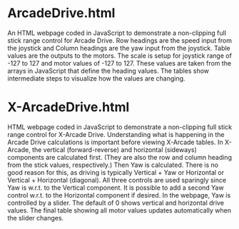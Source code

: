 # ArcadeDrive.html
An HTML webpage coded in JavaScript to demonstrate a non-clipping full stick range control for Arcade Drive.
Row headings are the speed input from the joystick and Column headings are the yaw input from the joystick. Table values are the outputs to the motors. The scale is setup for joystick range of -127 to 127 and motor values of -127 to 127. These values are taken from the arrays in JavaScript that define the heading values. The tables show intermediate steps to visualize how the values are changing.

# X-ArcadeDrive.html
HTML webpage coded in JavaScript to demonstrate a non-clipping full stick range control for X-Arcade Drive.
Understanding what is happening in the Arcade Drive calculations is important before viewing X-Arcade tables. In X-Arcade, the vertical (forward-reverse) and horizontal (sideways) components are calculated first. (They are also the row and column heading from the stick values, respectively.) Then Yaw is calculated. There is no good reason for this, as driving is typically Vertical + Yaw or Horizontal or Vertical + Horizontal (diagonal). All three controls are used sparingly since Yaw is w.r.t. to the Vertical component. It is possible to add a second Yaw control w.r.t. to the Horizontal component if desired. In the webpage, Yaw is controlled by a slider. The default of 0 shows vertical and horizontal drive values. The final table showing all motor values updates automatically when the slider changes.
